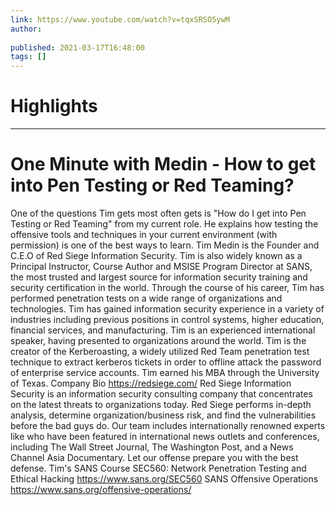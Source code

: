 ```yaml
---
link: https://www.youtube.com/watch?v=tqxSRSO5ywM
author: 
   
published: 2021-03-17T16:48:00
tags: []
---
```

# Highlights


---
# One Minute with Medin - How to get into Pen Testing or Red Teaming?
One of the questions Tim gets most often gets is "How do I get into Pen Testing or Red Teaming" from my current role. He explains how testing the offensive tools and techniques in your current environment (with permission) is one of the best ways to learn. Tim Medin is the Founder and C.E.O of Red Siege Information Security. Tim is also widely known as a Principal Instructor, Course Author and MSISE Program Director at SANS, the most trusted and largest source for information security training and security certification in the world. Through the course of his career, Tim has performed penetration tests on a wide range of organizations and technologies. Tim has gained information security experience in a variety of industries including previous positions in control systems, higher education, financial services, and manufacturing. Tim is an experienced international speaker, having presented to organizations around the world. Tim is the creator of the Kerberoasting, a widely utilized Red Team penetration test technique to extract kerberos tickets in order to offline attack the password of enterprise service accounts. Tim earned his MBA through the University of Texas. Company Bio https://redsiege.com/ Red Siege Information Security is an information security consulting company that concentrates on the latest threats to organizations today. Red Siege performs in-depth analysis, determine organization/business risk, and find the vulnerabilities before the bad guys do. Our team includes internationally renowned experts like who have been featured in international news outlets and conferences, including The Wall Street Journal, The Washington Post, and a News Channel Asia Documentary. Let our offense prepare you with the best defense. Tim's SANS Course SEC560: Network Penetration Testing and Ethical Hacking https://www.sans.org/SEC560 SANS Offensive Operations https://www.sans.org/offensive-operations/
